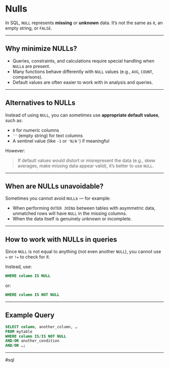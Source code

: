 # Nulls

In SQL, `NULL` represents **missing** or **unknown** data. It’s not the same as `0`, an empty string, or `FALSE`.

---

## Why minimize NULLs?

- Queries, constraints, and calculations require special handling when `NULL`s are present.
- Many functions behave differently with `NULL` values (e.g., `AVG`, `COUNT`, comparisons).
- Default values are often easier to work with in analysis and queries.

---

## Alternatives to NULLs

Instead of using `NULL`, you can sometimes use **appropriate default values**, such as:
- `0` for numeric columns
- `''` (empty string) for text columns
- A sentinel value (like `-1` or `'N/A'`) if meaningful

However:
> If default values would distort or misrepresent the data (e.g., skew averages, make missing data appear valid), it’s better to use `NULL`.

---

## When are NULLs unavoidable?

Sometimes you cannot avoid `NULL`s — for example:
- When performing `OUTER JOIN`s between tables with asymmetric data, unmatched rows will have `NULL` in the missing columns.
- When the data itself is genuinely unknown or incomplete.

---

## How to work with NULLs in queries

Since `NULL` is not equal to anything (not even another `NULL`), you cannot use `=` or `!=` to check for it.

Instead, use:
```sql
WHERE column IS NULL
```

or:
```sql
WHERE column IS NOT NULL
```

---

## Example Query

```sql
SELECT column, another_column, …
FROM mytable
WHERE column IS/IS NOT NULL
AND/OR another_condition
AND/OR …;
```

---

#sql